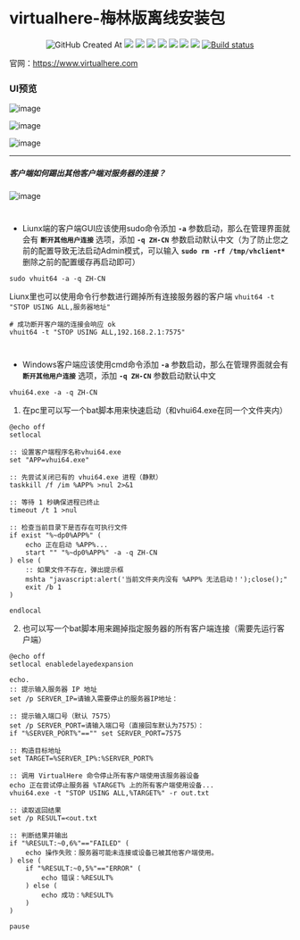 # virtualhere-梅林版离线安装包

<p align="center">
  <img alt="GitHub Created At" src="https://img.shields.io/github/created-at/lmq8267/virtualhere-merlin?logo=github&label=%E5%88%9B%E5%BB%BA%E6%97%A5%E6%9C%9F">
<a href="https://hits.seeyoufarm.com"><img src="https://hits.seeyoufarm.com/api/count/incr/badge.svg?url=https%3A%2F%2Fgithub.com%2Flmq8267%2Fvirtualhere-merlin&count_bg=%2395C10D&title_bg=%23555555&icon=github.svg&icon_color=%238DC409&title=%E8%AE%BF%E9%97%AE%E6%95%B0&edge_flat=false"/></a>
<a href="https://github.com/lmq8267/virtualhere-merlin/releases"><img src="https://img.shields.io/github/downloads/lmq8267/virtualhere-merlin/total?logo=github&label=%E4%B8%8B%E8%BD%BD%E9%87%8F"></a>
<a href="https://github.com/lmq8267/virtualhere-merlin/graphs/contributors"><img src="https://img.shields.io/github/contributors-anon/lmq8267/virtualhere-merlin?logo=github&label=%E8%B4%A1%E7%8C%AE%E8%80%85"></a>
<a href="https://github.com/lmq8267/virtualhere-merlin/releases/"><img src="https://img.shields.io/github/release/lmq8267/virtualhere-merlin?logo=github&label=%E6%9C%80%E6%96%B0%E7%89%88%E6%9C%AC"></a>
<a href="https://github.com/lmq8267/virtualhere-merlin/issues"><img src="https://img.shields.io/github/issues-raw/lmq8267/virtualhere-merlin?logo=github&label=%E9%97%AE%E9%A2%98"></a>
<a href="https://github.com/lmq8267/virtualhere-merlin/discussions"><img src="https://img.shields.io/github/discussions/lmq8267/virtualhere-merlin?logo=github&label=%E8%AE%A8%E8%AE%BA"></a>
<a href="GitHub repo size"><img src="https://img.shields.io/github/repo-size/lmq8267/virtualhere-merlin?logo=github&label=%E4%BB%93%E5%BA%93%E5%A4%A7%E5%B0%8F"></a>
<a href="https://github.com/lmq8267/virtualhere-merlin/actions?query=workflow%3ABuild"><img src="https://img.shields.io/github/actions/workflow/status/lmq8267/virtualhere-merlin/CI.yml?branch=master&logo=github&label=%E6%9E%84%E5%BB%BA%E7%8A%B6%E6%80%81" alt="Build status"></a>
</p>

官网：https://www.virtualhere.com

### UI预览

![image](https://github.com/user-attachments/assets/6e34b574-e7ee-42e7-9657-625c08aed1b6)

![image](https://github.com/user-attachments/assets/cc62d249-8a03-4d58-b5c1-6ba3be92cf24)

![image](https://github.com/user-attachments/assets/a6135a9d-ac82-4d1a-87e5-f511588026e8)

-------------------------------------------

##### 客户端如何踢出其他客户端对服务器的连接？
![image](https://github.com/user-attachments/assets/b9134ad6-a762-4b34-9060-6d3d6740e8df)

#
- Liunx端的客户端GUI应该使用sudo命令添加 **`-a`** 参数启动，那么在管理界面就会有 **`断开其他用户连接`** 选项，添加 **`-q ZH-CN`** 参数启动默认中文（为了防止您之前的配置导致无法启动Admin模式，可以输入 **`sudo rm -rf /tmp/vhclient*`** 删除之前的配置缓存再启动即可）
```
sudo vhuit64 -a -q ZH-CN
```
Liunx里也可以使用命令行参数进行踢掉所有连接服务器的客户端 `vhuit64 -t "STOP USING ALL,服务器地址"`    
```
# 成功断开客户端的连接会响应 ok
vhuit64 -t "STOP USING ALL,192.168.2.1:7575"
```
#

- Windows客户端应该使用cmd命令添加 **`-a`** 参数启动，那么在管理界面就会有 **`断开其他用户连接`** 选项，添加 **`-q ZH-CN`** 参数启动默认中文
```
vhui64.exe -a -q ZH-CN
```
1. 在pc里可以写一个bat脚本用来快速启动（和vhui64.exe在同一个文件夹内）
```
@echo off
setlocal

:: 设置客户端程序名称vhui64.exe
set "APP=vhui64.exe"

:: 先尝试关闭已有的 vhui64.exe 进程（静默）
taskkill /f /im %APP% >nul 2>&1

:: 等待 1 秒确保进程已终止
timeout /t 1 >nul

:: 检查当前目录下是否存在可执行文件
if exist "%~dp0%APP%" (
    echo 正在启动 %APP%...
    start "" "%~dp0%APP%" -a -q ZH-CN
) else (
    :: 如果文件不存在，弹出提示框
    mshta "javascript:alert('当前文件夹内没有 %APP% 无法启动！');close();"
    exit /b 1
)

endlocal

```
2. 也可以写一个bat脚本用来踢掉指定服务器的所有客户端连接（需要先运行客户端）
```
@echo off
setlocal enabledelayedexpansion

echo.
:: 提示输入服务器 IP 地址
set /p SERVER_IP=请输入需要停止的服务器IP地址：

:: 提示输入端口号（默认 7575）
set /p SERVER_PORT=请输入端口号（直接回车默认为7575）：
if "%SERVER_PORT%"=="" set SERVER_PORT=7575

:: 构造目标地址
set TARGET=%SERVER_IP%:%SERVER_PORT%

:: 调用 VirtualHere 命令停止所有客户端使用该服务器设备
echo 正在尝试停止服务器 %TARGET% 上的所有客户端使用设备...
vhui64.exe -t "STOP USING ALL,%TARGET%" -r out.txt

:: 读取返回结果
set /p RESULT=<out.txt

:: 判断结果并输出
if "%RESULT:~0,6%"=="FAILED" (
    echo 操作失败：服务器可能未连接或设备已被其他客户端使用。
) else (
    if "%RESULT:~0,5%"=="ERROR" (
        echo 错误：%RESULT%
    ) else (
        echo 成功：%RESULT%
    )
)

pause



